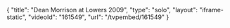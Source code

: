 {
    "title": "Dean Morrison at Lowers 2009",
    "type": "solo",
    "layout": "iframe-static",
    "videoId": "161549",
    "url": "\/tvpembed\/161549"
}